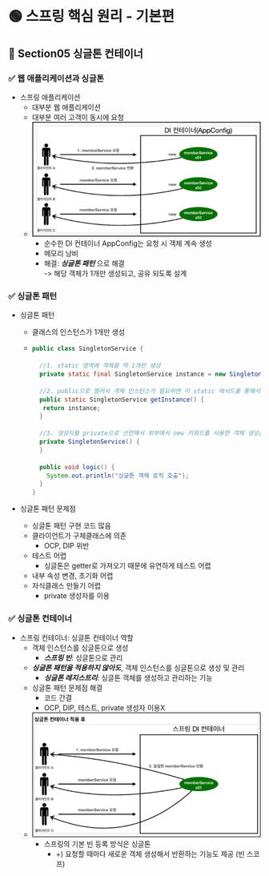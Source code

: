 # 🟢 스프링 핵심 원리 - 기본편

## 📄 Section05 싱글톤 컨테이너
### ✅ 웹 애플리케이션과 싱글톤
- 스프링 애플리케이션
  - 대부분 웹 애플리케이션
  - 대부분 여러 고객이 동시에 요청
  - ![img5_1.png](file/img5_1.png)
    - 순수한 DI 컨테이너 AppConfig는 요청 시 객체 계속 생성
    - 메모리 낭비
    - 해결: ***싱글톤 패턴*** 으로 해결  
      -> 해당 객체가 1개만 생성되고, 공유 되도록 설계


### ✅ 싱글톤 패턴
- 싱글톤 패턴
  - 클래스의 인스턴스가 1개만 생성
  - 
    ```java
    public class SingletonService {
    
      //1. static 영역에 객체를 딱 1개만 생성
      private static final SingletonService instance = new SingletonService();
  
      //2. public으로 열어서 객체 인스턴스가 필요하면 이 static 메서드를 통해서만 조회
      public static SingletonService getInstance() {
       return instance;
      }
    
      //3. 생성자를 private으로 선언해서 외부에서 new 키워드를 사용한 객체 생성을 못하게 막는다.
      private SingletonService() {
      }
  
      public void logic() {
        System.out.println("싱글톤 객체 로직 호출");
      }
    }
    ```

- 싱글톤 패턴 문제점
  - 싱글톤 패턴 구현 코드 많음
  - 클라이언트가 구체클래스에 의존
    - OCP, DIP 위반
  - 테스트 어렵
    - 싱글톤은 getter로 가져오기 때문에 유연하게 테스트 어렵
  - 내부 속성 변경, 초기화 어렵
  - 자식클래스 만들기 어렵
    - private 생성자를 이용


### ✅ 싱글톤 컨테이너
- 스프링 컨테이너: 싱글톤 컨테이너 역할
  - 객체 인스턴스를 싱글톤으로 생성
    - **_스프링 빈_**: 싱글톤으로 관리
  - **_싱글톤 패턴을 적용하지 않아도_**, 객체 인스턴스를 싱글톤으로 생성 및 관리
    - **_싱글톤 레지스트리_**: 싱글톤 객체를 생성하고 관리하는 기능
  - 싱글톤 패턴 문제점 해결
    - 코드 간결 
    - OCP, DIP, 테스트, private 생성자 이용X
  - ![img5_2.png](file/img5_2.png)
    - 스프링의 기본 빈 등록 방식은 싱글톤
      - +) 요청할 때마다 새로운 객체 생성해서 반환하는 기능도 제공 (빈 스코프)